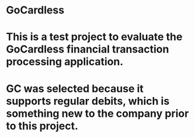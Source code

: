 # GoCardless

# This is a test project to evaluate the GoCardless financial transaction processing application.

# GC was selected because it supports regular debits, which is something new to the company prior to this project.
